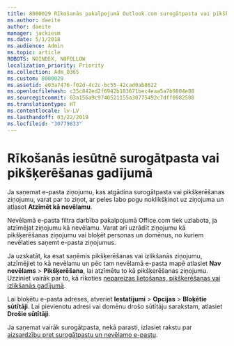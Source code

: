 ```yaml
---
title: 8000029 Rīkošanās pakalpojumā Outlook.com surogātpasta vai pikšķerēšanas gadījumā
ms.author: daeite
author: daeite
manager: jackiesm
ms.date: 5/1/2018
ms.audience: Admin
ms.topic: article
ROBOTS: NOINDEX, NOFOLLOW
localization_priority: Priority
ms.collection: Adm_O365
ms.custom: 8000029
ms.assetid: e03a7476-f02d-4c2c-bc55-42cad0ab8622
ms.openlocfilehash: c35c842ed2f6942b183671bec4eaa5a7b9804e88
ms.sourcegitcommit: 03a156a9c9740521155a30775492c7dff0982588
ms.translationtype: HT
ms.contentlocale: lv-LV
ms.lasthandoff: 03/22/2019
ms.locfileid: "30779833"
---
```

# <a name="deal-with-spam-or-phishing-scams-in-your-inbox"></a>Rīkošanās iesūtnē surogātpasta vai pikšķerēšanas gadījumā

Ja saņemat e-pasta ziņojumu, kas atgādina surogātpasta vai pikšķerēšanas ziņojumu, varat par to ziņot, ar peles labo pogu noklikšķinot uz ziņojuma un atlasot **Atzīmēt kā nevēlamu**. 
  
Nevēlamā e-pasta filtra darbība pakalpojumā Office.com tiek uzlabota, ja atzīmējat ziņojumu kā nevēlamu. Varat arī uzrādīt ziņojumu kā pikšķerēšanas ziņojumu vai bloķēt personas un domēnus, no kuriem nevēlaties saņemt e-pasta ziņojumus.
  
Ja uzskatāt, ka esat saņēmis pikšķerēšanas vai izlikšanās ziņojumu, atzīmējiet to kā nevēlamu un pēc tam nevēlamā e-pasta mapē atlasiet **Nav nevēlams** \> **Pikšķerēšana**, lai atzīmētu to kā pikšķerēšanas ziņojumu. Uzziniet vairāk par to, kā rīkoties [nepareizas lietošanas, pikšķerēšanas vai izlikšanās gadījumā](https://go.microsoft.com/fwlink/p/?linkid=873139).
  
Lai bloķētu e-pasta adreses, atveriet **Iestatījumi** \> **Opcijas** \> **Bloķētie sūtītāji**. Lai pievienotu adresi vai domēnu drošo sūtītāju sarakstam, atlasiet **Drošie sūtītāji**. 
  
Ja saņemat vairāk surogātpasta, nekā parasti, izlasiet rakstu par [aizsardzību pret surogātpastu un nevēlamo e-pastu](https://go.microsoft.com/fwlink/p/?linkid=873140).
  


